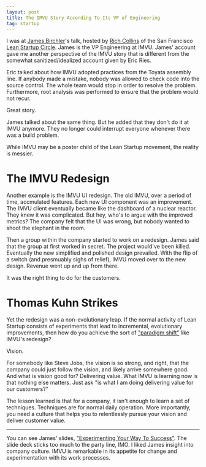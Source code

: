 ```yaml
---
layout: post
title: The IMVU Story According To Its VP of Engineering
tag: startup
---
```


I was at [James Birchler](http://twitter.com/jamesbirchler)'s talk, hosted by
[Rich Collins](http://twitter.com/richcollins) of the San Francisco [Lean
Startup Circle](http://www.meetup.com/Lean-Startup-Circle/). James is the VP
Engineering at IMVU. James' account gave me another perspective of the IMVU
story that is different from the somewhat sanitized/idealized account given by
Eric Ries.

Eric talked about how IMVU adopted practices from the Toyata assembly line. If
anybody made a mistake, nobody was allowed to check code into the source
control. The whole team would stop in order to resolve the problem. Furthermore,
root analysis was performed to ensure that the problem would not recur.

Great story.

James talked about the same thing. But he added that they don't do it at IMVU
anymore. They no longer could interrupt everyone whenever there was a build
problem.

While IMVU may be a poster child of the Lean Startup movement, the reality is
messier.

# The IMVU Redesign

Another example is the IMVU UI redesign. The old IMVU, over a period of time,
accmulated features. Each new UI component was an improvement. The IMVU client
eventually became like the dashboard of a nuclear reactor. They knew it was
complicated. But hey, who's to argue with the improved metrics? The company felt
that the UI was wrong, but nobody wanted to shoot the elephant in the room.

Then a group within the company started to work on a redesign. James said that
the group at first worked in secret. The project would've been
killed. Eventually the new simplified and polished design prevailed. With the
flip of a switch (and presmuably sighs of relief), IMVU moved over to the new
design. Revenue went up and up from there.

It was the right thing to do for the customers.

# Thomas Kuhn Strikes

Yet the redesign was a non-evolutionary leap. If the normal activity of Lean
Startup consists of experiments that lead to incremental, evolutionary
improvements, then how do you achieve the sort of ["paradigm
shift"](http://en.wikipedia.org/wiki/Paradigm_shift) like IMVU's redesign?

Vision.

For somebody like Steve Jobs, the vision is so strong, and right, that the
company could just follow the vision, and likely arrive somewhere good. And what
is vision good for? Delivering value. What IMVU is learning now is that nothing
else matters. Just ask "is what I am doing delivering value for our customers?"

The lesson learned is that for a company, it isn't enough to learn a set of
techniques. Techniques are for normal daily operation. More importantly, you
need a culture that helps you to relentlessly pursue your vision and deliver
customer value.

<hr/>

You can see James' slides, ["Experimenting Your Way To
Success"](http://www.slideshare.net/jamesbirchler/experimenting-your-way-to-success-applying-lean-startup-principles-to-product-development-at-imvu). The
slide deck sticks too much to the party line, IMO. I liked James insight into
company culture. IMVU is remarkable in its appetite for change and
experimentation with its work processes.

